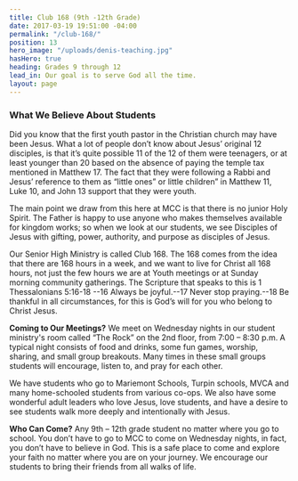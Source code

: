 ```yaml
---
title: Club 168 (9th -12th Grade)
date: 2017-03-19 19:51:00 -04:00
permalink: "/club-168/"
position: 13
hero_image: "/uploads/denis-teaching.jpg"
hasHero: true
heading: Grades 9 through 12
lead_in: Our goal is to serve God all the time.
layout: page
---
```


### What We Believe About Students

Did you know that the first youth pastor in the Christian church may have been Jesus. What a lot of people don’t know about Jesus’ original 12 disciples, is that it’s quite possible 11 of the 12 of them were teenagers, or at least younger than 20 based on the absence of paying the temple tax mentioned in Matthew 17. The fact that they were following a Rabbi and Jesus’ reference to them as “little ones” or little children” in Matthew 11, Luke 10, and John 13 support that they were youth.

The main point we draw from this here at MCC is that there is no junior Holy Spirit. The Father is happy to use anyone who makes themselves available for kingdom works; so when we look at our students, we see Disciples of Jesus with gifting, power, authority, and purpose as disciples of Jesus.

Our Senior High Ministry is called Club 168. The 168 comes from the idea that there are 168 hours in a week, and we want to live for Christ all 168 hours, not just the few hours we are at Youth meetings or at Sunday morning community gatherings. The Scripture that speaks to this is  1 Thessalonians 5:16-18 --16 Always be joyful.--17 Never stop praying.--18 Be thankful in all circumstances, for this is God’s will for you who belong to Christ Jesus.

**Coming to Our Meetings?**
We meet on Wednesday nights in our student ministry's room called “The Rock” on the 2nd floor, from 7:00 – 8:30 p.m. A typical night consists of food and drinks, some fun games, worship, sharing, and small group breakouts. Many times in these small groups students will encourage, listen to, and pray for each other.

We have students who go to Mariemont Schools, Turpin schools, MVCA and many home-schooled students from various co-ops. We also have some wonderful adult leaders who love Jesus, love students, and have a desire to see students walk more deeply and intentionally with Jesus.

**Who Can Come?**
Any 9th – 12th grade student no matter where you go to school. You don’t have to go to MCC to come on Wednesday nights, in fact, you don’t have to believe in God. This is a safe place to come and explore your faith no matter where you are on your journey. We encourage our students to bring their friends from all walks of life.
